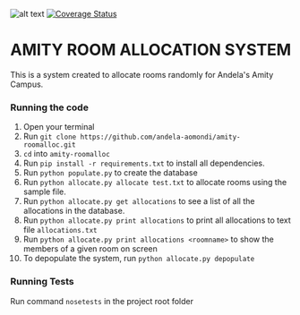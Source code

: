![alt text](https://travis-ci.org/andela-aomondi/amity-roomalloc.svg?branch=master)
[![Coverage Status](https://coveralls.io/repos/github/andela-aomondi/amity-roomalloc/badge.svg?branch=develop)](https://coveralls.io/github/andela-aomondi/amity-roomalloc?branch=develop)

# AMITY ROOM ALLOCATION SYSTEM

This is a system created to allocate rooms randomly for Andela's
Amity Campus. 

### Running the code
1. Open your terminal
2. Run `git clone https://github.com/andela-aomondi/amity-roomalloc.git`
3. `cd` into `amity-roomalloc`
4. Run `pip install -r requirements.txt` to install all dependencies.
5. Run `python populate.py` to create the database
6. Run `python allocate.py allocate test.txt` to allocate rooms using the sample file.
7. Run `python allocate.py get allocations` to see a list of all the allocations in the database.
8. Run `python allocate.py print allocations` to print all allocations to text file `allocations.txt`
9. Run `python allocate.py print allocations <roomname>` to show the members of a given room on screen
10. To depopulate the system, run `python allocate.py depopulate`

### Running Tests
Run command `nosetests` in the project root folder